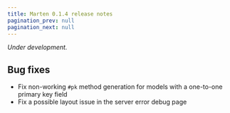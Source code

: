 ```yaml
---
title: Marten 0.1.4 release notes
pagination_prev: null
pagination_next: null
---
```


_Under development._

## Bug fixes

* Fix non-working `#pk` method generation for models with a one-to-one primary key field
* Fix a possible layout issue in the server error debug page
